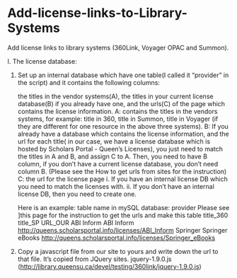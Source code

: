 Add-license-links-to-Library-Systems
====================================

Add license links to library systems (360Link, Voyager OPAC and Summon).

I. The license database:

1) Set up an internal database which have one table(I called it “provider” in the script) and it contains the following columns:

    the titles in the vendor systems(A), the titles in your current license database(B) if you already have one, and the urls(C) of the page which contains the license information.
    A: contains the titles in the vendors systems, for example: title in 360, title in Summon, title in Voyager (if they are different for one resource in the above three systems).
    B: If you already have a database which contains the license information, and the url for each title( in our case, we have a license database which is hosted by Scholars Portal - Queen’s Licenses), you just need to match the titles in A and B, and assign C to A. Then, you need to have B column, if you don’t have a current license database, you don’t need column B.
    (Please see the How to get urls from sites for the instruction)
    C: the url for the license page
    i. If you have an internal license DB which you need to match the licenses with. 	ii. If you don’t have an internal license DB, then you need to create one.
    
    Here is an example: table name in mySQL database: provider
    Please see ]this page for the instruction to get the urls and make this table
    title_360 	title_SP 	        URL_OUR
    ABI Inform 	ABI Inform 	      http://queens.scholarsportal.info/licenses/ABI_Inform
    Springer 	  Springer eBooks 	http://queens.scholarsportal.info/licenses/Springer_eBooks

2) Copy a javascript file from our site to yours and write down the url to that file. It’s copied from JQuery sites.  jquery-1.9.0.js (http://library.queensu.ca/devel/testing/360link/jquery-1.9.0.js)


